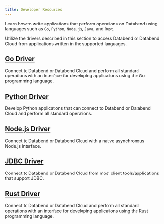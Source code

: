 ```yaml
---
title: Developer Resources
---
```


Learn how to write applications that perform operations on Databend using languages such as `Go`, `Python`, `Node.js`, `Java`, and `Rust`.

Utilize the drivers described in this section to access Databend or Databend Cloud from applications written in the supported languages.

## [Go Driver](./00-golang.md)

Connect to Databend or Databend Cloud and perform all standard operations with an interface for developing applications using the Go programming language.

## [Python Driver](./01-python.md)

Develop Python applications that can connect to Databend or Databend Cloud and perform all standard operations.

## [Node.js Driver](./02-nodejs.md)

Connect to Databend or Databend Cloud with a native asynchronous Node.js interface.

## [JDBC Driver](./03-jdbc.md)

Connect to Databend or Databend Cloud from most client tools/applications that support JDBC.

## [Rust Driver](./04-rust.md)

Connect to Databend or Databend Cloud and perform all standard operations with an interface for developing applications using the Rust programming language.
